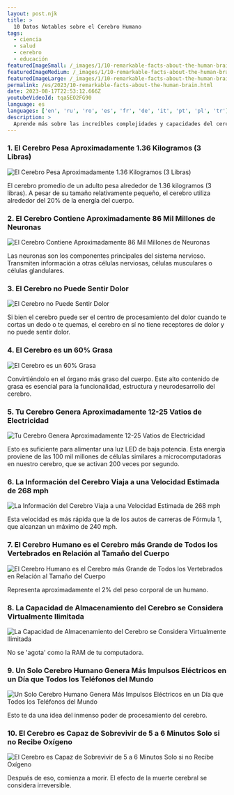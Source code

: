 ```yaml
---
layout: post.njk
title: >
  10 Datos Notables sobre el Cerebro Humano
tags:
  - ciencia
  - salud
  - cerebro
  - educación
featuredImageSmall: /_images/1/10-remarkable-facts-about-the-human-brain-cover-es-small.webp
featuredImageMedium: /_images/1/10-remarkable-facts-about-the-human-brain-cover-es-medium.webp
featuredImageLarge: /_images/1/10-remarkable-facts-about-the-human-brain-cover-es-large.webp
permalink: /es/2023/10-remarkable-facts-about-the-human-brain.html
date: 2023-08-17T22:53:12.666Z
youtubeVideoId: tqa5EO2FG90
language: es
languages: ['en', 'ru', 'ro', 'es', 'fr', 'de', 'it', 'pt', 'pl', 'tr']
description: >
  Aprende más sobre las increíbles complejidades y capacidades del cerebro humano con esta lista de datos interesantes.
---
```


### 1. El Cerebro Pesa Aproximadamente 1.36 Kilogramos (3 Libras)

![El Cerebro Pesa Aproximadamente 1.36 Kilogramos (3 Libras)](/_images/8/86988638645a46a2333f8c02f12b6898-medium.webp)

El cerebro promedio de un adulto pesa alrededor de 1.36 kilogramos (3 libras). A pesar de su tamaño relativamente pequeño, el cerebro utiliza alrededor del 20% de la energía del cuerpo.

### 2. El Cerebro Contiene Aproximadamente 86 Mil Millones de Neuronas

![El Cerebro Contiene Aproximadamente 86 Mil Millones de Neuronas](/_images/f/ff41dc12f7a12cba175ec9e675050f78-medium.webp)

Las neuronas son los componentes principales del sistema nervioso. Transmiten información a otras células nerviosas, células musculares o células glandulares.

### 3. El Cerebro no Puede Sentir Dolor

![El Cerebro no Puede Sentir Dolor](/_images/0/0b4abe2c3fc6195f6af85257f5c4c2ad-medium.webp)

Si bien el cerebro puede ser el centro de procesamiento del dolor cuando te cortas un dedo o te quemas, el cerebro en sí no tiene receptores de dolor y no puede sentir dolor.

### 4. El Cerebro es un 60% Grasa

![El Cerebro es un 60% Grasa](/_images/a/ade8b7e9bb459638901c25b006044052-medium.webp)

Convirtiéndolo en el órgano más graso del cuerpo. Este alto contenido de grasa es esencial para la funcionalidad, estructura y neurodesarrollo del cerebro.

### 5. Tu Cerebro Genera Aproximadamente 12-25 Vatios de Electricidad

![Tu Cerebro Genera Aproximadamente 12-25 Vatios de Electricidad](/_images/1/1cc843db55712e8d56e0402682d3da25-medium.webp)

Esto es suficiente para alimentar una luz LED de baja potencia. Esta energía proviene de las 100 mil millones de células similares a microcomputadoras en nuestro cerebro, que se activan 200 veces por segundo.

### 6. La Información del Cerebro Viaja a una Velocidad Estimada de 268 mph

![La Información del Cerebro Viaja a una Velocidad Estimada de 268 mph](/_images/0/0c58efc269fabd711846032e6d7a5d6e-medium.webp)

Esta velocidad es más rápida que la de los autos de carreras de Fórmula 1, que alcanzan un máximo de 240 mph.

### 7. El Cerebro Humano es el Cerebro más Grande de Todos los Vertebrados en Relación al Tamaño del Cuerpo

![El Cerebro Humano es el Cerebro más Grande de Todos los Vertebrados en Relación al Tamaño del Cuerpo](/_images/a/a8afe6984d04ae9a9e525921115eb024-medium.webp)

Representa aproximadamente el 2% del peso corporal de un humano.

### 8. La Capacidad de Almacenamiento del Cerebro se Considera Virtualmente Ilimitada

![La Capacidad de Almacenamiento del Cerebro se Considera Virtualmente Ilimitada](/_images/5/59e39392fa74ab6e502b56056c2ed74d-medium.webp)

No se 'agota' como la RAM de tu computadora.

### 9. Un Solo Cerebro Humano Genera Más Impulsos Eléctricos en un Día que Todos los Teléfonos del Mundo

![Un Solo Cerebro Humano Genera Más Impulsos Eléctricos en un Día que Todos los Teléfonos del Mundo](/_images/1/1cc843db55712e8d56e0402682d3da25-medium.webp)

Esto te da una idea del inmenso poder de procesamiento del cerebro.

### 10. El Cerebro es Capaz de Sobrevivir de 5 a 6 Minutos Solo si no Recibe Oxígeno

![El Cerebro es Capaz de Sobrevivir de 5 a 6 Minutos Solo si no Recibe Oxígeno](/_images/2/27661d561559e6f57d8794b01a95fa6e-medium.webp)

Después de eso, comienza a morir. El efecto de la muerte cerebral se considera irreversible.

